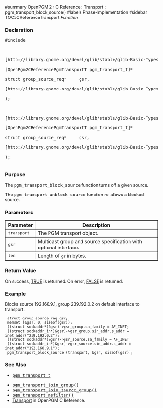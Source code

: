 ﻿#summary OpenPGM 2 : C Reference : Transport : pgm\_transport\_block\_source()
#labels Phase-Implementation
#sidebar TOC2CReferenceTransport
_Function_
### Declaration ###
<pre>
#include <pgm/pgm.h><br>
<br>
[http://library.gnome.org/devel/glib/stable/glib-Basic-Types.html#gboolean gboolean] *pgm_transport_block_source* (<br>
[OpenPgm2CReferencePgmTransportT pgm_transport_t]*             transport,<br>
struct group_source_req*     gsr,<br>
[http://library.gnome.org/devel/glib/stable/glib-Basic-Types.html#gsize gsize]                        len<br>
);<br>
<br>
[http://library.gnome.org/devel/glib/stable/glib-Basic-Types.html#gboolean gboolean] *pgm_transport_unblock_source* (<br>
[OpenPgm2CReferencePgmTransportT pgm_transport_t]*             transport,<br>
struct group_source_req*     gsr,<br>
[http://library.gnome.org/devel/glib/stable/glib-Basic-Types.html#gsize gsize]                        len<br>
);<br>
</pre>

### Purpose ###
The <tt>pgm_transport_block_source</tt> function turns off a given source.

The <tt>pgm_transport_unblock_source</tt> function re-allows a blocked source.

### Parameters ###

<table cellpadding='5' border='1' cellspacing='0'>
<tr>
<th>Parameter</th>
<th>Description</th>
</tr>
<tr>
<td><tt>transport</tt></td>
<td>The PGM transport object.</td>
</tr><tr>
<td><tt>gsr</tt></td>
<td>Multicast group and source specification with optional interface.</td>
</tr><tr>
<td><tt>len</tt></td>
<td>Length of <tt>gr</tt> in bytes.</td>
</tr>
</table>

### Return Value ###
On success, [TRUE](http://library.gnome.org/devel/glib/stable/glib-Standard-Macros.html#TRUE--CAPS) is returned.  On error, [FALSE](http://library.gnome.org/devel/glib/stable/glib-Standard-Macros.html#FALSE--CAPS) is returned.

### Example ###
Blocks source 192.168.9.1, group 239.192.0.2 on default interface to transport.

```
 struct group_source_req gsr;
 memset (&gsr, 0, sizeof(gsr));
 ((struct sockaddr*)&gsr)->gsr_group.sa_family = AF_INET;
 ((struct sockaddr_in*)&gsr)->gsr_group.sin_addr.s_addr = inet_addr("239.192.0.2");
 ((struct sockaddr*)&gsr)->gsr_source.sa_family = AF_INET;
 ((struct sockaddr_in*)&gsr)->gsr_source.sin_addr.s_addr = inet_addr("192.168.9.1");
 pgm_transport_block_source (transport, &gsr, sizeof(gsr));
```

### See Also ###
  * <tt><a href='OpenPgm2CReferencePgmTransportT.md'>pgm_transport_t</a></tt><br>
<ul><li><tt><a href='OpenPgm2CReferencePgmTransportJoinGroup.md'>pgm_transport_join_group()</a></tt><br>
</li><li><tt><a href='OpenPgm2CReferencePgmTransportJoinSourceGroup.md'>pgm_transport_join_source_group()</a></tt><br>
</li><li><tt><a href='OpenPgm2CReferencePgmTransportMsFilter.md'>pgm_transport_msfilter()</a></tt><br>
</li><li><a href='OpenPgm2CReferenceTransport.md'>Transport</a> in OpenPGM C Reference.